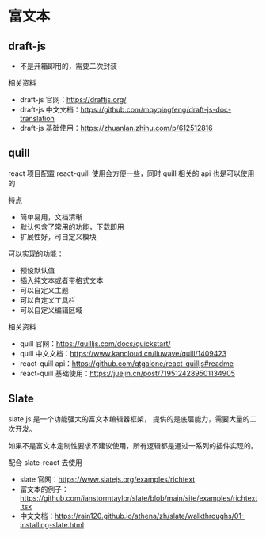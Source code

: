 # 富文本

## draft-js

- 不是开箱即用的，需要二次封装

相关资料

- draft-js 官网：https://draftjs.org/
- draft-js 中文文档：https://github.com/mqyqingfeng/draft-js-doc-translation
- draft-js 基础使用：https://zhuanlan.zhihu.com/p/612512816

## quill

react 项目配置 react-quill 使用会方便一些，同时 quill 相关的 api 也是可以使用的

特点

- 简单易用，文档清晰
- 默认包含了常用的功能，下载即用
- 扩展性好，可自定义模块

可以实现的功能：

- 预设默认值
- 插入纯文本或者带格式文本
- 可以自定义主题
- 可以自定义工具栏
- 可以自定义编辑区域

相关资料

- quill 官网：https://quilljs.com/docs/quickstart/
- quill 中文文档：https://www.kancloud.cn/liuwave/quill/1409423
- react-quill api：https://github.com/gtgalone/react-quilljs#readme
- react-quill 基础使用：https://juejin.cn/post/7195124289501134905

## Slate

slate.js 是一个功能强大的富文本编辑器框架， 提供的是底层能力，需要大量的二次开发。

如果不是富文本定制性要求不建议使用，所有逻辑都是通过一系列的插件实现的。

配合 slate-react 去使用

- slate 官网：https://www.slatejs.org/examples/richtext
- 富文本的例子：https://github.com/ianstormtaylor/slate/blob/main/site/examples/richtext.tsx
- 中文文档：https://rain120.github.io/athena/zh/slate/walkthroughs/01-installing-slate.html
